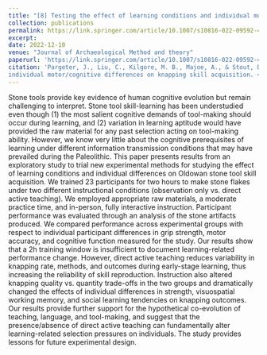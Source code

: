 ```yaml
---
title: "[8] Testing the effect of learning conditions and individual motor/cognitive differences on knapping skill acquisition"
collection: publications
permalink: https://link.springer.com/article/10.1007/s10816-022-09592-4
excerpt: 
date: 2022-12-10
venue: "Journal of Archaeological Method and theory"
paperurl: 'https://link.springer.com/article/10.1007/s10816-022-09592-4'
citation: 'Pargeter, J., Liu, C., Kilgore, M. B., Majoe, A., & Stout, D. Testing the effect of learning conditions and
individual motor/cognitive differences on knapping skill acquisition. <i>Journal of Archaeological Method and theory</i>. doi: 10.1007/s10816-022-09592-4'
---
```


Stone tools provide key evidence of human cognitive evolution but remain challenging to interpret. Stone tool skill-learning has been understudied even though (1) the most salient cognitive demands of tool-making should occur during learning, and (2) variation in learning aptitude would have provided the raw material for any past selection acting on tool-making ability. However, we know very little about the cognitive prerequisites of learning under different information transmission conditions that may have prevailed during the Paleolithic. This paper presents results from an exploratory study to trial new experimental methods for studying the effect of learning conditions and individual differences on Oldowan stone tool skill acquisition. We trained 23 participants for two hours to make stone flakes under two different instructional conditions (observation only vs. direct active teaching). We employed appropriate raw materials, a moderate practice time, and in-person, fully interactive instruction. Participant performance was evaluated through an analysis of the stone artifacts produced. We compared performance across experimental groups with respect to individual participant differences in grip strength, motor accuracy, and cognitive function measured for the study. Our results show that a 2h training window is insufficient to document learning-related performance change. However, direct active teaching reduces variability in knapping rate, methods, and outcomes during early-stage learning, thus increasing the reliability of skill reproduction. Instruction also altered knapping quality vs. quantity trade-offs in the two groups and dramatically changed the effects of individual differences in strength, visuospatial working memory, and social learning tendencies on knapping outcomes. Our results provide further support for the hypothetical co-evolution of teaching, language, and tool-making, and suggest that the presence/absence of direct active teaching can fundamentally alter learning-related selection pressures on individuals. The study provides lessons for future experimental design.


